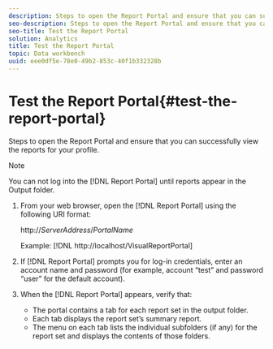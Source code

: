 ```yaml
---
description: Steps to open the Report Portal and ensure that you can successfully view the reports for your profile.
seo-description: Steps to open the Report Portal and ensure that you can successfully view the reports for your profile.
seo-title: Test the Report Portal
solution: Analytics
title: Test the Report Portal
topic: Data workbench
uuid: eee0df5e-78e0-49b2-853c-40f1b332328b
---
```


# Test the Report Portal{#test-the-report-portal}

Steps to open the Report Portal and ensure that you can successfully view the reports for your profile.

>[!NOTE]
>
>You can not log into the [!DNL Report Portal] until reports appear in the Output folder.

1. From your web browser, open the [!DNL Report Portal] using the following URI format:

   http://*ServerAddress*/*PortalName*

   Example: [!DNL http://localhost/VisualReportPortal] 

1. If [!DNL Report Portal] prompts you for log-in credentials, enter an account name and password (for example, account “test” and password “user” for the default account).
1. When the [!DNL Report Portal] appears, verify that:

    * The portal contains a tab for each report set in the output folder. 
    * Each tab displays the report set’s summary report. 
    * The menu on each tab lists the individual subfolders (if any) for the report set and displays the contents of those folders.

